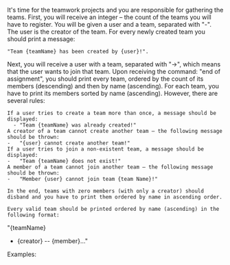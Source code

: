 It's time for the teamwork projects and you are responsible for gathering the teams. First, you will receive an integer – the count of the teams you will have to register. You will be given a user and a team, separated with "-".  The user is the creator of the team. For every newly created team you should print a message: 

    "Team {teamName} has been created by {user}!".

Next, you will receive а user with a team, separated with "->", which means that the user wants to join that team. Upon receiving the command: "end of assignment", you should print every team, ordered by the count of its members (descending) and then by name (ascending). For each team, you have to print its members sorted by name (ascending). However, there are several rules:

	If а user tries to create a team more than once, a message should be displayed: 
      -	"Team {teamName} was already created!"
	A creator of a team cannot create another team – the following message should be thrown: 
    -	"{user} cannot create another team!"
	If а user tries to join a non-existent team, a message should be displayed: 
    -	"Team {teamName} does not exist!"
	A member of a team cannot join another team – the following message should be thrown:
    -	"Member {user} cannot join team {team Name}!"
   
    In the end, teams with zero members (with only a creator) should disband and you have to print them ordered by name in ascending order. 
    
    Every valid team should be printed ordered by name (ascending) in the following format:

"{teamName}
- {creator}
-- {member}…"

Examples: 

